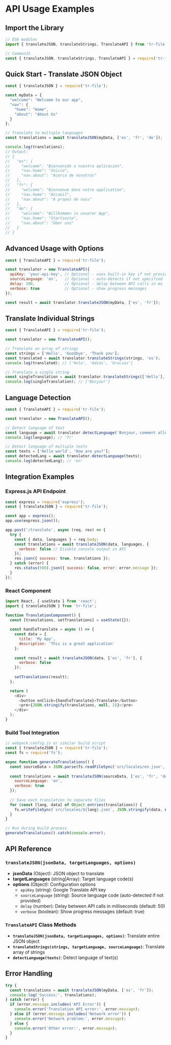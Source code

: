 # API Usage Examples

## Import the Library

```javascript
// ES6 modules
import { translateJSON, translateStrings, TranslateAPI } from 'tr-file';

// CommonJS
const { translateJSON, translateStrings, TranslateAPI } = require('tr-file');
```

## Quick Start - Translate JSON Object

```javascript
const { translateJSON } = require('tr-file');

const myData = {
  "welcome": "Welcome to our app",
  "nav": {
    "home": "Home",
    "about": "About Us"
  }
};

// Translate to multiple languages
const translations = await translateJSON(myData, ['es', 'fr', 'de']);

console.log(translations);
// Output:
// {
//   "es": {
//     "welcome": "Bienvenido a nuestra aplicación",
//     "nav.home": "Inicio",
//     "nav.about": "Acerca de nosotros"
//   },
//   "fr": {
//     "welcome": "Bienvenue dans notre application",
//     "nav.home": "Accueil",
//     "nav.about": "À propos de nous"
//   },
//   "de": {
//     "welcome": "Willkommen in unserer App",
//     "nav.home": "Startseite",
//     "nav.about": "Über uns"
//   }
// }
```

## Advanced Usage with Options

```javascript
const { TranslateAPI } = require('tr-file');

const translator = new TranslateAPI({
  apiKey: 'your-api-key', // Optional - uses built-in key if not provided
  sourceLanguage: 'en',   // Optional - auto-detects if not specified
  delay: 100,             // Optional - delay between API calls in ms
  verbose: true           // Optional - show progress messages
});

const result = await translator.translateJSON(myData, ['es', 'fr']);
```

## Translate Individual Strings

```javascript
const { TranslateAPI } = require('tr-file');

const translator = new TranslateAPI();

// Translate an array of strings
const strings = ['Hello', 'Goodbye', 'Thank you'];
const translated = await translator.translateStrings(strings, 'es');
console.log(translated); // ['Hola', 'Adiós', 'Gracias']

// Translate a single string
const singleTranslation = await translator.translateStrings(['Hello'], 'fr');
console.log(singleTranslation); // ['Bonjour']
```

## Language Detection

```javascript
const { TranslateAPI } = require('tr-file');

const translator = new TranslateAPI();

// Detect language of text
const language = await translator.detectLanguage('Bonjour, comment allez-vous?');
console.log(language); // 'fr'

// Detect language of multiple texts
const texts = ['Hello world', 'How are you?'];
const detectedLang = await translator.detectLanguage(texts);
console.log(detectedLang); // 'en'
```

## Integration Examples

### Express.js API Endpoint

```javascript
const express = require('express');
const { translateJSON } = require('tr-file');

const app = express();
app.use(express.json());

app.post('/translate', async (req, res) => {
  try {
    const { data, languages } = req.body;
    const translations = await translateJSON(data, languages, {
      verbose: false // Disable console output in API
    });
    res.json({ success: true, translations });
  } catch (error) {
    res.status(500).json({ success: false, error: error.message });
  }
});
```

### React Component

```javascript
import React, { useState } from 'react';
import { translateJSON } from 'tr-file';

function TranslationComponent() {
  const [translations, setTranslations] = useState({});
  
  const handleTranslate = async () => {
    const data = {
      title: 'My App',
      description: 'This is a great application'
    };
    
    const result = await translateJSON(data, ['es', 'fr'], {
      verbose: false
    });
    
    setTranslations(result);
  };

  return (
    <div>
      <button onClick={handleTranslate}>Translate</button>
      <pre>{JSON.stringify(translations, null, 2)}</pre>
    </div>
  );
}
```

### Build Tool Integration

```javascript
// webpack.config.js or similar build script
const { translateJSON } = require('tr-file');
const fs = require('fs');

async function generateTranslations() {
  const sourceData = JSON.parse(fs.readFileSync('src/locales/en.json', 'utf8'));
  
  const translations = await translateJSON(sourceData, ['es', 'fr', 'de', 'it'], {
    sourceLanguage: 'en',
    verbose: true
  });
  
  // Save each translation to separate files
  for (const [lang, data] of Object.entries(translations)) {
    fs.writeFileSync(`src/locales/${lang}.json`, JSON.stringify(data, null, 2));
  }
}

// Run during build process
generateTranslations().catch(console.error);
```

## API Reference

### `translateJSON(jsonData, targetLanguages, options)`
- **jsonData** (Object): JSON object to translate
- **targetLanguages** (string|Array): Target language code(s)
- **options** (Object): Configuration options
  - `apiKey` (string): Google Translate API key
  - `sourceLanguage` (string): Source language code (auto-detected if not provided)
  - `delay` (number): Delay between API calls in milliseconds (default: 50)
  - `verbose` (boolean): Show progress messages (default: true)

### `TranslateAPI` Class Methods
- **`translateJSON(jsonData, targetLanguages, options)`**: Translate entire JSON object
- **`translateStrings(strings, targetLanguage, sourceLanguage)`**: Translate array of strings
- **`detectLanguage(texts)`**: Detect language of text(s)

## Error Handling

```javascript
try {
  const translations = await translateJSON(myData, ['es', 'fr']);
  console.log('Success:', translations);
} catch (error) {
  if (error.message.includes('API Error')) {
    console.error('Translation API error:', error.message);
  } else if (error.message.includes('Network error')) {
    console.error('Network problem:', error.message);
  } else {
    console.error('Other error:', error.message);
  }
}
```
